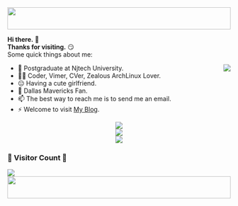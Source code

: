 <img style="height:50px;width:100%;" src="https://github.com/JonnieWayy/JonnieWayy/blob/master/src/imgs/2.gif" height="50px" width="100%" />



**Hi there.** 👋  
**Thanks for visiting.** 😏  
Some quick things about me:

<img align="right" src="https://github-readme-stats.vercel.app/api?username=JonnieWayy&count_private=true&show_icons=true&theme=radical&include_all_commits=True&show_icons=True">

+ 🔭 Postgraduate at Njtech University.
+ 🧑‍💻 Coder, Vimer, CVer, Zealous ArchLinux Lover.
+ 😑 Having a cute girlfriend.
+ 🏀 Dallas Mavericks Fan.
+ 📫 The best way to reach me is to send me an email.
+ ⚡ Welcome to visit [My Blog](http://jonathanwayy.xyz/).

<!--
[![Jonathan Wang's GitHub Stats](https://github-readme-stats.vercel.app/api?username=JonnieWayy&count_private=true&show_icons=true&theme=radical&include_all_commits=True)](https://github.com/JonnieWayy)
-->

<div align="center"> <img src="https://github-profile-trophy.vercel.app/?username=JonnieWayy&theme=darkhub&row=1&column=7&no-frame=True&no-bg=False" /> </div>

<div align="center"> <img src="https://github-readme-streak-stats.herokuapp.com/?user=JonnieWayy&theme=radical&hide_border=False" /> </div>

<!-- <div align="center"> <img src="https://metrics.lecoq.io/JonnieWayy?template=classic&config.timezone=Asia%2FShanghai"> </div> -->

<div align="center"> <img src="https://activity-graph.herokuapp.com/graph?username=JonnieWayy&theme=xcode" /> </div>

### 🌱 Visitor Count 🌱
<img src="https://profile-counter.glitch.me/JonnieWayy/count.svg" />

<img style="height:50px;width:100%;" src="https://github.com/JonnieWayy/JonnieWayy/blob/master/src/imgs/3.gif" height="50px" width="100%" />


<!--
**JonnieWayy/JonnieWayy** is a ✨ _special_ ✨ repository because its `README.md` (this file) appears on your GitHub profile.

Here are some ideas to get you started:

- 🔭 I’m currently working on ...
- 🌱 I’m currently learning ...
- 👯 I’m looking to collaborate on ...
- 🤔 I’m looking for help with ...
- 💬 Ask me about ...
- 📫 How to reach me: ...
- 😄 Pronouns: ...
- ⚡ Fun fact: ...
-->
